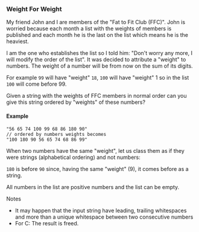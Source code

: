 ### Weight For Weight
My friend John and I are members of the "Fat to Fit Club (FFC)". John is worried because each month a list with the weights of members is published and each month he is the last on the list which means he is the heaviest.

I am the one who establishes the list so I told him: "Don't worry any more, I will modify the order of the list". It was decided to attribute a "weight" to numbers. The weight of a number will be from now on the sum of its digits.

For example ``99`` will have "weight" ``18``, ``100`` will have "weight" 1 so in the list ``100`` will come before 99.

Given a string with the weights of FFC members in normal order can you give this string ordered by "weights" of these numbers?

#### Example
```
"56 65 74 100 99 68 86 180 90"
// ordered by numbers weights becomes
"100 180 90 56 65 74 68 86 99"
```
When two numbers have the same "weight", let us class them as if they were strings (alphabetical ordering) and not numbers:

``180`` is before ``90`` since, having the same "weight" (9), it comes before as a string.

All numbers in the list are positive numbers and the list can be empty.

Notes
- It may happen that the input string have leading, trailing whitespaces and more than a unique whitespace between two consecutive numbers
- For C: The result is freed.